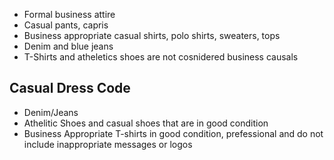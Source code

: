 * Formal business attire
* Casual pants, capris
* Business appropriate casual shirts, polo shirts, sweaters, tops
* Denim and blue jeans 
* T-Shirts and atheletics shoes are not cosnidered business causals

## Casual Dress Code
* Denim/Jeans
* Athelitic Shoes and casual shoes that are in good condition
* Business Appropriate T-shirts in good condition, prefessional and do not include inappropriate messages or logos